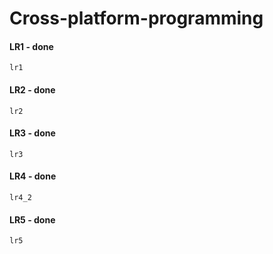 # Cross-platform-programming



#### LR1 - done
`lr1`

#### LR2 - done
`lr2`

#### LR3 - done
`lr3`

#### LR4 - done
`lr4_2`

#### LR5 - done
`lr5`